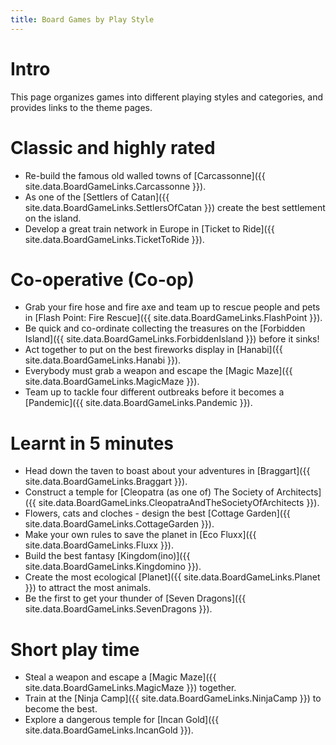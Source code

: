 ```yaml
---
title: Board Games by Play Style
---
```


# Intro

This page organizes games into different playing styles and categories, and provides links to the theme pages.

# Classic and highly rated

* Re-build the famous old walled towns of [Carcassonne]({{ site.data.BoardGameLinks.Carcassonne }}).
* As one of the [Settlers of Catan]({{ site.data.BoardGameLinks.SettlersOfCatan }}) create the best settlement on the island.
* Develop a great train network in Europe in [Ticket to Ride]({{ site.data.BoardGameLinks.TicketToRide }}).

# Co-operative (Co-op)

* Grab your fire hose and fire axe and team up to rescue people and pets in [Flash Point: Fire Rescue]({{ site.data.BoardGameLinks.FlashPoint }}).
* Be quick and co-ordinate collecting the treasures on the [Forbidden Island]({{ site.data.BoardGameLinks.ForbiddenIsland }}) before it sinks!
* Act together to put on the best fireworks display in [Hanabi]({{ site.data.BoardGameLinks.Hanabi }}).
* Everybody must grab a weapon and escape the [Magic Maze]({{ site.data.BoardGameLinks.MagicMaze }}).
* Team up to tackle four different outbreaks before it becomes a [Pandemic]({{ site.data.BoardGameLinks.Pandemic }}).


# Learnt in 5 minutes

* Head down the taven to boast about your adventures in [Braggart]({{ site.data.BoardGameLinks.Braggart }}).
* Construct a temple for [Cleopatra (as one of) The Society of Architects]({{ site.data.BoardGameLinks.CleopatraAndTheSocietyOfArchitects }}).
* Flowers, cats and cloches - design the best [Cottage Garden]({{ site.data.BoardGameLinks.CottageGarden }}).
* Make your own rules to save the planet in [Eco Fluxx]({{ site.data.BoardGameLinks.Fluxx }}).
* Build the best fantasy [Kingdom(ino)]({{ site.data.BoardGameLinks.Kingdomino }}).
* Create the most ecological [Planet]({{ site.data.BoardGameLinks.Planet }}) to attract the most animals.
* Be the first to get your thunder of [Seven Dragons]({{ site.data.BoardGameLinks.SevenDragons }}).

# Short play time

* Steal a weapon and escape a [Magic Maze]({{ site.data.BoardGameLinks.MagicMaze }}) together.
* Train at the [Ninja Camp]({{ site.data.BoardGameLinks.NinjaCamp }}) to become the best.
* Explore a dangerous temple for [Incan Gold]({{ site.data.BoardGameLinks.IncanGold }}).

